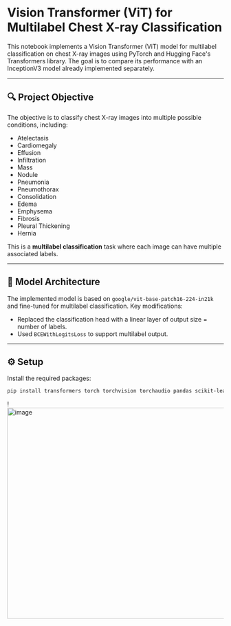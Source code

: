 # Vision Transformer (ViT) for Multilabel Chest X-ray Classification

This notebook implements a Vision Transformer (ViT) model for multilabel classification on chest X-ray images using PyTorch and Hugging Face's Transformers library. The goal is to compare its performance with an InceptionV3 model already implemented separately.

---

## 🔍 Project Objective

The objective is to classify chest X-ray images into multiple possible conditions, including:
- Atelectasis
- Cardiomegaly
- Effusion
- Infiltration
- Mass
- Nodule
- Pneumonia
- Pneumothorax
- Consolidation
- Edema
- Emphysema
- Fibrosis
- Pleural Thickening
- Hernia

This is a **multilabel classification** task where each image can have multiple associated labels.

---

## 🧪 Model Architecture

The implemented model is based on `google/vit-base-patch16-224-in21k` and fine-tuned for multilabel classification. Key modifications:
- Replaced the classification head with a linear layer of output size = number of labels.
- Used `BCEWithLogitsLoss` to support multilabel output.

---

## ⚙️ Setup

Install the required packages:

```bash
pip install transformers torch torchvision torchaudio pandas scikit-learn
```


!<img width="580" height="490" alt="image" src="https://github.com/user-attachments/assets/9af957e5-e12a-496f-b394-72411e6d3cf9" />

